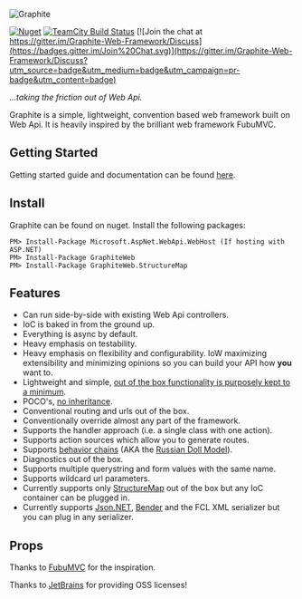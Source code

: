 ![Graphite](https://github.com/mikeobrien/graphite/raw/master/misc/header.png)

[![Nuget](http://img.shields.io/nuget/v/GraphiteWeb.svg?style=flat)](http://www.nuget.org/packages/GraphiteWeb/) [![TeamCity Build Status](https://img.shields.io/teamcity/http/build.mikeobrien.net/s/Graphite.svg?style=flat)](http://build.mikeobrien.net/viewType.html?buildTypeId=Graphite&guest=1) [![Join the chat at https://gitter.im/Graphite-Web-Framework/Discuss](https://badges.gitter.im/Join%20Chat.svg)](https://gitter.im/Graphite-Web-Framework/Discuss?utm_source=badge&utm_medium=badge&utm_campaign=pr-badge&utm_content=badge)


*...taking the friction out of Web Api.*

Graphite is a simple, lightweight, convention based web framework built on Web Api. It is heavily inspired by the brilliant web framework FubuMVC.

## Getting Started

Getting started guide and documentation can be found [here](http://graphiteweb.io).


## Install

Graphite can be found on nuget. Install the following packages:

    PM> Install-Package Microsoft.AspNet.WebApi.WebHost (If hosting with ASP.NET)
    PM> Install-Package GraphiteWeb
    PM> Install-Package GraphiteWeb.StructureMap

## Features

- Can run side-by-side with existing Web Api controllers.
- IoC is baked in from the ground up.
- Everything is async by default.
- Heavy emphasis on testability.
- Heavy emphasis on flexibility and configurability. IoW maximizing extensibility and minimizing opinions so you can build your API how **you** want to.
- Lightweight and simple, [out of the box functionality is purposely kept to a minimum](https://www.brainyquote.com/quotes/quotes/a/antoinedes103610.html).
- POCO's, [no inheritance](https://en.wikipedia.org/wiki/Composition_over_inheritance).
- Conventional routing and urls out of the box.
- Conventionally override almost any part of the framework.
- Supports the handler approach (i.e. a single class with one action).
- Supports action sources which allow you to generate routes.
- Supports [behavior chains](http://www.mkmurray.com/blog/2011/06/13/fubumvc-behavior-chains-the-bmvc-pattern/) (AKA the [Russian Doll Model](http://codebetter.com/jeremymiller/2011/01/09/fubumvcs-internal-runtime-the-russian-doll-model-and-how-it-compares-to-asp-net-mvc-and-openrasta/)).
- Diagnostics out of the box.
- Supports multiple querystring and form values with the same name.
- Supports wildcard url parameters.
- Currently supports only [StructureMap](http://structuremap.github.io/) out of the box but any IoC container can be plugged in.
- Currently supports [Json.NET](http://www.newtonsoft.com/json), [Bender](https://github.com/mikeobrien/Bender) and the FCL XML serializer but you can plug in any serializer.

Props
------------

Thanks to [FubuMVC](https://fubumvc.github.io/) for the inspiration.

Thanks to [JetBrains](http://www.jetbrains.com/) for providing OSS licenses! 